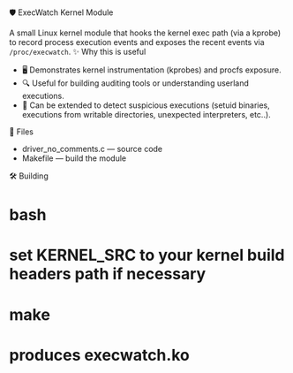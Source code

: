 🛡️ ExecWatch Kernel Module

A small Linux kernel module that hooks the kernel exec path (via a kprobe) to record process execution events and exposes the recent events via `/proc/execwatch`.
✨ Why this is useful 

- 🖥️ Demonstrates kernel instrumentation (kprobes) and procfs exposure.
- 🔍 Useful for building auditing tools or understanding userland executions.
- 🚨 Can be extended to detect suspicious executions (setuid binaries, executions from writable directories, unexpected interpreters, etc..).

📂 Files

- driver_no_comments.c —  source code
- Makefile — build the module

🛠️ Building

# bash
# set KERNEL_SRC to your kernel build headers path if necessary
# make
# produces execwatch.ko
